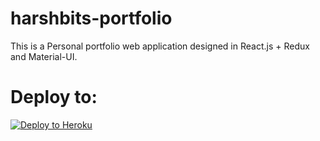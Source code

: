 # harshbits-portfolio
This is a Personal portfolio web application designed in React.js + Redux and Material-UI.

# Deploy to:
[![Deploy to Heroku](https://www.herokucdn.com/deploy/button.svg)](https://heroku.com/deploy)
